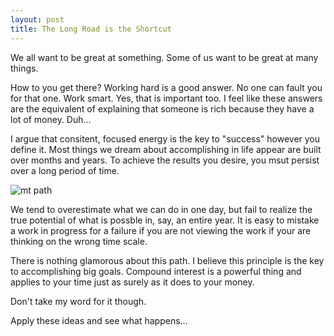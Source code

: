 ```yaml
---
layout: post
title: The Long Road is the Shortcut
---
```


We all want to be great at something. Some of us want to be great at many things. 

How to you get there? Working hard is a good answer. No one can fault you for that one. Work smart. Yes, that is important too. I feel like these answers are the equivalent of explaining that someone is rich because they have a lot of money. Duh...

I argue that consitent, focused energy is the key to "success" however you define it. Most things we dream about accomplishing in life appear are built over months and years. To achieve the results you desire, you msut persist over a long period of time.

![mt path](http://stuckincustoms.smugmug.com/Portfolio/i-dLcWhrZ/0/X2/The%20Long%20Road%20in%20NZ-X2.jpg)

We tend to overestimate what we can do in one day, but fail to realize the true potential of what is possble in, say, an entire year. It is easy to mistake a work in progress for a failure if you are not viewing the work if your are thinking on the wrong time scale.

There is nothing glamorous about this path. I believe this principle is the key to accomplishing big goals. Compound interest is a powerful thing and applies to your time just as surely as it does to your money.

Don't take my word for it though. 

Apply these ideas and see what happens...
